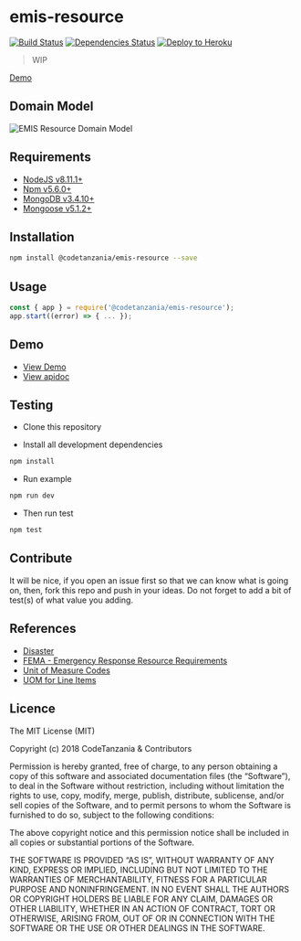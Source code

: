 # emis-resource

[![Build Status](https://travis-ci.org/CodeTanzania/emis-resource.svg?branch=develop)](https://travis-ci.org/CodeTanzania/emis-resource)
[![Dependencies Status](https://david-dm.org/CodeTanzania/emis-resource/status.svg?style=flat-square)](https://david-dm.org/CodeTanzania/emis-resource)
[![Deploy to Heroku](https://www.herokucdn.com/deploy/button.png)](https://heroku.com/deploy?template=https://github.com/CodeTanzania/emis-resource/tree/develop)

> WIP

[Demo](https://emis-resource.herokuapp.com/v1/items)

## Domain Model

![EMIS Resource Domain Model](https://raw.githubusercontent.com/CodeTanzania/emis-resource/develop/specifications/resource.model.png)

## Requirements

- [NodeJS v8.11.1+](https://nodejs.org)
- [Npm v5.6.0+](https://www.npmjs.com/)
- [MongoDB v3.4.10+](https://www.mongodb.com/)
- [Mongoose v5.1.2+](https://github.com/Automattic/mongoose)

## Installation

```sh
npm install @codetanzania/emis-resource --save
```

## Usage

```js
const { app } = require('@codetanzania/emis-resource');
app.start((error) => { ... });
```

## Demo
- [View Demo](https://emis-resource.herokuapp.com/v1/items)
- [View apidoc](https://codetanzania.github.io/emis-resource/)


## Testing

- Clone this repository

- Install all development dependencies

```sh
npm install
```

- Run example

```sh
npm run dev
```

- Then run test

```sh
npm test
```

## Contribute

It will be nice, if you open an issue first so that we can know what is going on, then, fork this repo and push in your ideas. Do not forget to add a bit of test(s) of what value you adding.


## References
- [Disaster](https://en.wikipedia.org/wiki/Disaster)
- [FEMA - Emergency Response Resource Requirements](https://www.fema.gov/media-library/assets/documents/89520)
- [Unit of Measure Codes ](https://www.doa.la.gov/osp/Vendorcenter/docs/unitofmeasurecodes.pdf)
- [UOM for Line Items](https://www.urmc.rochester.edu/purchasing/documents/um.pdf)

## Licence

The MIT License (MIT)

Copyright (c) 2018 CodeTanzania & Contributors

Permission is hereby granted, free of charge, to any person obtaining a copy of this software and associated documentation files (the “Software”), to deal in the Software without restriction, including without limitation the rights to use, copy, modify, merge, publish, distribute, sublicense, and/or sell copies of the Software, and to permit persons to whom the Software is furnished to do so, subject to the following conditions:

The above copyright notice and this permission notice shall be included in all copies or substantial portions of the Software.

THE SOFTWARE IS PROVIDED “AS IS”, WITHOUT WARRANTY OF ANY KIND, EXPRESS OR IMPLIED, INCLUDING BUT NOT LIMITED TO THE WARRANTIES OF MERCHANTABILITY, FITNESS FOR A PARTICULAR PURPOSE AND NONINFRINGEMENT. IN NO EVENT SHALL THE AUTHORS OR COPYRIGHT HOLDERS BE LIABLE FOR ANY CLAIM, DAMAGES OR OTHER LIABILITY, WHETHER IN AN ACTION OF CONTRACT, TORT OR OTHERWISE, ARISING FROM, OUT OF OR IN CONNECTION WITH THE SOFTWARE OR THE USE OR OTHER DEALINGS IN THE SOFTWARE.
